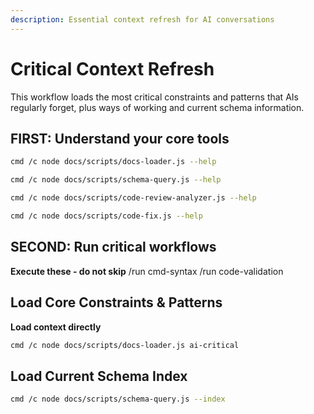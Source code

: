 ```yaml
---
description: Essential context refresh for AI conversations
---
```


# Critical Context Refresh

This workflow loads the most critical constraints and patterns that AIs regularly forget, plus ways of working and current schema information.

## FIRST: Understand your core tools

```bash
cmd /c node docs/scripts/docs-loader.js --help
```

```bash
cmd /c node docs/scripts/schema-query.js --help
```

```bash
cmd /c node docs/scripts/code-review-analyzer.js --help
```

```bash
cmd /c node docs/scripts/code-fix.js --help
```

## SECOND: Run critical workflows
**Execute these - do not skip**
/run cmd-syntax
/run code-validation

## Load Core Constraints & Patterns
**Load context directly**

```bash
cmd /c node docs/scripts/docs-loader.js ai-critical
```

## Load Current Schema Index

```bash
cmd /c node docs/scripts/schema-query.js --index
```